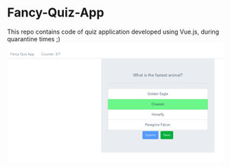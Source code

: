 # Fancy-Quiz-App
This repo contains code of quiz application developed using Vue.js, during quarantine times ;)
![dataset](https://github.com/RN0311/Fancy-Quiz-App/blob/master/img/Screenshot%202020-04-19%20at%2010.15.45%20PM.png)
